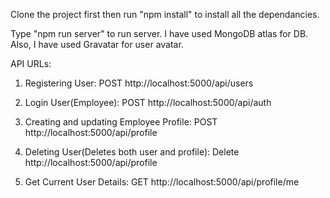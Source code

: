 Clone the project first then run "npm install" to install all the dependancies.

Type "npm run server" to run server. I have used MongoDB atlas for DB. Also, I have used Gravatar for user avatar.

API URLs:
1.  Registering User:
POST http://localhost:5000/api/users

2.  Login User(Employee):
POST http://localhost:5000/api/auth

3.  Creating and updating Employee Profile:
POST http://localhost:5000/api/profile

4.  Deleting User(Deletes both user and profile):
Delete http://localhost:5000/api/profile

5.  Get Current User Details:
GET http://localhost:5000/api/profile/me
